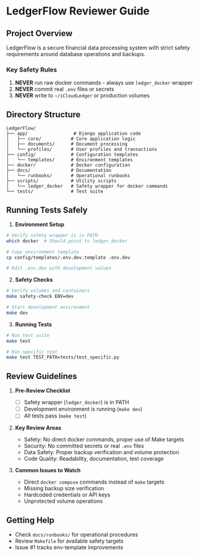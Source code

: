 # LedgerFlow Reviewer Guide

## Project Overview
LedgerFlow is a secure financial data processing system with strict safety requirements around database operations and backups.

### Key Safety Rules
1. **NEVER** run raw docker commands - always use `ledger_docker` wrapper
2. **NEVER** commit real `.env` files or secrets
3. **NEVER** write to `~/iCloudLedger` or production volumes

## Directory Structure
```
LedgerFlow/
├── app/                 # Django application code
│   ├── core/           # Core application logic
│   ├── documents/      # Document processing
│   └── profiles/       # User profiles and transactions
├── config/             # Configuration templates
│   └── templates/      # Environment templates
├── docker/             # Docker configuration
├── docs/               # Documentation
│   └── runbooks/       # Operational runbooks
├── scripts/            # Utility scripts
│   └── ledger_docker   # Safety wrapper for docker commands
└── tests/              # Test suite
```

## Running Tests Safely

1. **Environment Setup**
```bash
# Verify safety wrapper is in PATH
which docker  # Should point to ledger_docker

# Copy environment template
cp config/templates/.env.dev.template .env.dev

# Edit .env.dev with development values
```

2. **Safety Checks**
```bash
# Verify volumes and containers
make safety-check ENV=dev

# Start development environment
make dev
```

3. **Running Tests**
```bash
# Run test suite
make test

# Run specific test
make test TEST_PATH=tests/test_specific.py
```

## Review Guidelines

1. **Pre-Review Checklist**
   - [ ] Safety wrapper (`ledger_docker`) is in PATH
   - [ ] Development environment is running (`make dev`)
   - [ ] All tests pass (`make test`)

2. **Key Review Areas**
   - Safety: No direct docker commands, proper use of Make targets
   - Security: No committed secrets or real `.env` files
   - Data Safety: Proper backup verification and volume protection
   - Code Quality: Readability, documentation, test coverage

3. **Common Issues to Watch**
   - Direct `docker compose` commands instead of `make` targets
   - Missing backup size verification
   - Hardcoded credentials or API keys
   - Unprotected volume operations

## Getting Help
- Check `docs/runbooks/` for operational procedures
- Review `Makefile` for available safety targets
- Issue #1 tracks env-template improvements 